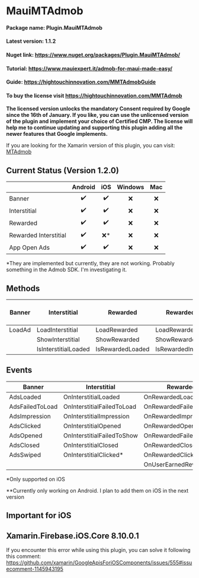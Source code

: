# MauiMTAdmob

#### Package name: Plugin.MauiMTAdmob
#### Latest version: 1.1.2
#### Nuget link: https://www.nuget.org/packages/Plugin.MauiMTAdmob/
#### Tutorial: https://www.mauiexpert.it/admob-for-maui-made-easy/
#### Guide: https://hightouchinnovation.com/MMTAdmobGuide
#### To buy the license visit https://hightouchinnovation.com/MMTAdmob


**The licensed version unlocks the mandatory Consent required by Google since the 16th of January. 
If you like, you can use the unlicensed version of the plugin and implement your choice of Certified CMP.
The license will help me to continue updating and supporting this plugin adding all the newer features that Google implements.**

If you are looking for the Xamarin version of this plugin, you can visit: [MTAdmob](https://github.com/marcojak/MTAdmob)

## Current Status (Version 1.2.0)

|                       | **Android** | **iOS** | **Windows** | **Mac** |
|-----------------------|:-------------:|:---------:|:---------:|:---------:|
| Banner                |     :heavy_check_mark:     |   :heavy_check_mark:      |    :x:  |    :x:  |
| Interstitial          |     :heavy_check_mark:     |  :heavy_check_mark:       |    :x:  |    :x:  |
| Rewarded              |    :heavy_check_mark:    |    :heavy_check_mark:     |    :x:  |    :x:  |
| Rewarded Interstitial |   :heavy_check_mark:    |    :x:*  |    :x:  |    :x:  |
| App Open Ads          |     :heavy_check_mark:     |   :heavy_check_mark:      |    :x:  |    :x:  |

*They are implemented but currently, they are not working. Probably something in the Admob SDK. I'm investigating it.

## Methods
| **Banner** | **Interstitial**     | **Rewarded**     | **Rewarded Interstitial**  | **App Open Ads**  |
|:----------:|--------------------|----------------|--------------------------|--------------------------|
| LoadAd     | LoadInterstitial     | LoadRewarded     | LoadRewardedInterstitial     | - |
|            | ShowInterstitial     | ShowRewarded     | ShowRewardedInterstitial     ||
|            | IsInterstitialLoaded | IsRewardedLoaded | IsRewardedInterstitialLoaded ||


## Events
| **Banner**      | **Interstitial**           | **Rewarded**         | **Rewarded Interstitial** | **App Open Ads** |
|-----------------|----------------------------|----------------------|---------------------------|------------------|
| AdsLoaded       | OnInterstitialLoaded       | OnRewardedLoaded     | OnRewardedLoaded          |OnAppOpenAdLoaded|
| AdsFailedToLoad | OnInterstitialFailedToLoad | OnRewardedFailedToLoad| OnRewardedFailedToLoad|OnAppOpenFailedToLoad|
| AdsImpression   | OnInterstitialImpression   | OnRewardedImpression | OnRewardedImpression |OnAppOpenImpression**|
| AdsClicked      | OnInterstitialOpened	   | OnRewardedOpened	  | OnRewardedOpened	  |OnAppOpenOpened**|
| AdsOpened		  | OnInterstitialFailedToShow | OnRewardedFailedToShow| OnRewardedFailedToShow|OnAppOpenFailedToShow**|
| AdsClosed       | OnInterstitialClosed	   | OnRewardedClosed	  | OnRewardedClosed	  |OnAppOpenClosed**|
| AdsSwiped 	  | OnInterstitialClicked*     | OnRewardedClicked*   | OnRewardedClicked*|OnAppOpenClicked**|
|  				  | 						   | OnUserEarnedReward   | OnUserEarnedReward||

*Only supported on iOS

**Currently only working on Android. I plan to add them on iOS in the next version

## Important for iOS

## Xamarin.Firebase.iOS.Core 8.10.0.1

If you encounter this error while using this plugin, you can solve it following this comment: https://github.com/xamarin/GoogleApisForiOSComponents/issues/555#issuecomment-1145943195
